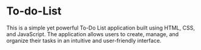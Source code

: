# To-do-List
This is a simple yet powerful To-Do List application built using HTML, CSS, and JavaScript. The application allows users to create, manage, and organize their tasks in an intuitive and user-friendly interface.
